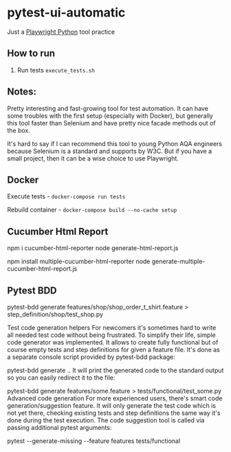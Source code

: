 # pytest-ui-automatic
Just a [Playwright Python](https://github.com/Microsoft/playwright-python) tool practice

## How to run
1. Run tests `execute_tests.sh`

## Notes:
Pretty interesting and fast-growing tool for test automation. It can have some troubles with the first setup 
(especially with Docker), but generally this tool faster than Selenium and have pretty nice facade methods out of the box.

It's hard to say if I can recommend this tool to young Python AQA engineers because Selenium is a standard 
and supports by W3C. But if you have a small project, then it can be a wise choice to use Playwright.



## Docker
Execute tests - `docker-compose run tests`

Rebuild container - `docker-compose build --no-cache setup`

## Cucumber Html Report

npm i cucumber-html-reporter
node generate-html-report.js

npm install multiple-cucumber-html-reporter 
node generate-multiple-cucumber-html-report.js 

## Pytest BDD

pytest-bdd generate features/shop/shop_order_t_shirt.feature > step_definition/shop/test_shop.py

Test code generation helpers
For newcomers it's sometimes hard to write all needed test code without being frustrated. To simplify their life, simple code generator was implemented. It allows to create fully functional but of course empty tests and step definitions for given a feature file. It's done as a separate console script provided by pytest-bdd package:

pytest-bdd generate <feature file name> .. <feature file nameN>
It will print the generated code to the standard output so you can easily redirect it to the file:

pytest-bdd generate features/some.feature > tests/functional/test_some.py
Advanced code generation
For more experienced users, there's smart code generation/suggestion feature. It will only generate the test code which is not yet there, checking existing tests and step definitions the same way it's done during the test execution. The code suggestion tool is called via passing additional pytest arguments:

pytest --generate-missing --feature features tests/functional